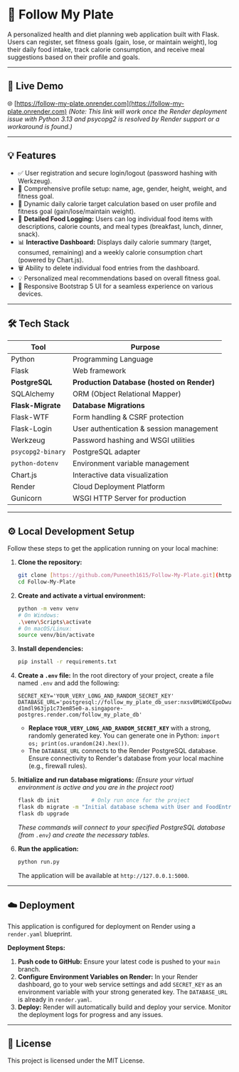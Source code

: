 # 🥗 Follow My Plate

A personalized health and diet planning web application built with Flask.
Users can register, set fitness goals (gain, lose, or maintain weight), log their daily food intake, track calorie consumption, and receive meal suggestions based on their profile and goals.

---

## 🚀 Live Demo

🌐 [https://follow-my-plate.onrender.com](https://follow-my-plate.onrender.com)
*(Note: This link will work once the Render deployment issue with Python 3.13 and psycopg2 is resolved by Render support or a workaround is found.)*

---

## 💡 Features

- ✅ User registration and secure login/logout (password hashing with Werkzeug).
- 📝 Comprehensive profile setup: name, age, gender, height, weight, and fitness goal.
- 🎯 Dynamic daily calorie target calculation based on user profile and fitness goal (gain/lose/maintain weight).
- 🍱 **Detailed Food Logging:** Users can log individual food items with descriptions, calorie counts, and meal types (breakfast, lunch, dinner, snack).
- 📊 **Interactive Dashboard:** Displays daily calorie summary (target, consumed, remaining) and a weekly calorie consumption chart (powered by Chart.js).
- 🗑️ Ability to delete individual food entries from the dashboard.
- 💡 Personalized meal recommendations based on overall fitness goal.
- 📱 Responsive Bootstrap 5 UI for a seamless experience on various devices.

---

## 🛠 Tech Stack

| Tool             | Purpose                                  |
|------------------|------------------------------------------|
| Python           | Programming Language                     |
| Flask            | Web framework                            |
| **PostgreSQL** | **Production Database (hosted on Render)** |
| SQLAlchemy       | ORM (Object Relational Mapper)           |
| **Flask-Migrate**| **Database Migrations** |
| Flask-WTF        | Form handling & CSRF protection          |
| Flask-Login      | User authentication & session management |
| Werkzeug         | Password hashing and WSGI utilities      |
| `psycopg2-binary`| PostgreSQL adapter                       |
| `python-dotenv`  | Environment variable management          |
| Chart.js         | Interactive data visualization           |
| Render           | Cloud Deployment Platform                |
| Gunicorn         | WSGI HTTP Server for production          |

---

## ⚙️ Local Development Setup

Follow these steps to get the application running on your local machine:

1.  **Clone the repository:**
    ```bash
    git clone [https://github.com/Puneeth1615/Follow-My-Plate.git](https://github.com/Puneeth1615/Follow-My-Plate.git)
    cd Follow-My-Plate
    ```

2.  **Create and activate a virtual environment:**
    ```bash
    python -m venv venv
    # On Windows:
    .\venv\Scripts\activate
    # On macOS/Linux:
    source venv/bin/activate
    ```

3.  **Install dependencies:**
    ```bash
    pip install -r requirements.txt
    ```

4.  **Create a `.env` file:**
    In the root directory of your project, create a file named `.env` and add the following:
    ```
    SECRET_KEY='YOUR_VERY_LONG_AND_RANDOM_SECRET_KEY'
    DATABASE_URL='postgresql://follow_my_plate_db_user:nxsvBMiWdCEpoDwuYLpk5r8gSYxn0pqz@dpg-d1mdl963jp1c73em85e0-a.singapore-postgres.render.com/follow_my_plate_db'
    ```
    * **Replace `YOUR_VERY_LONG_AND_RANDOM_SECRET_KEY`** with a strong, randomly generated key. You can generate one in Python: `import os; print(os.urandom(24).hex())`.
    * The `DATABASE_URL` connects to the Render PostgreSQL database. Ensure connectivity to Render's database from your local machine (e.g., firewall rules).

5.  **Initialize and run database migrations:**
    *(Ensure your virtual environment is active and you are in the project root)*
    ```bash
    flask db init          # Only run once for the project
    flask db migrate -m "Initial database schema with User and FoodEntry models"
    flask db upgrade
    ```
    *These commands will connect to your specified PostgreSQL database (from `.env`) and create the necessary tables.*

6.  **Run the application:**
    ```bash
    python run.py
    ```
    The application will be available at `http://127.0.0.1:5000`.

---

## ☁️ Deployment

This application is configured for deployment on Render using a `render.yaml` blueprint.

**Deployment Steps:**

1.  **Push code to GitHub:** Ensure your latest code is pushed to your `main` branch.
2.  **Configure Environment Variables on Render:** In your Render dashboard, go to your web service settings and add `SECRET_KEY` as an environment variable with your strong generated key. The `DATABASE_URL` is already in `render.yaml`.
3.  **Deploy:** Render will automatically build and deploy your service. Monitor the deployment logs for progress and any issues.

---


## 📄 License

This project is licensed under the MIT License.